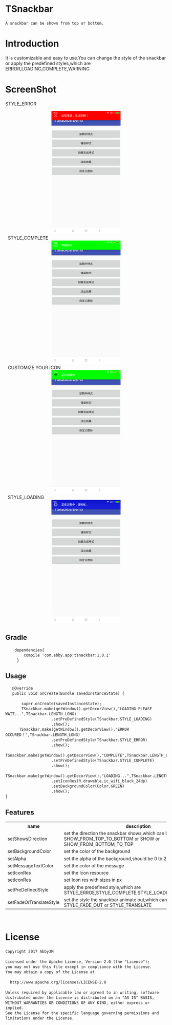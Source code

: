 TSnackbar
==========
    A snackbar can be shown from top or bottom.

Introduction
============
It is customizable and easy to use.You can change the style of the snackbar or apply the predefined styles,which are ERROR,LOADING,COMPLETE,WARNING
  
ScreenShot
===========
STYLE_ERROR
<div align=center><img width="216" height="384" src="https://github.com/AbbyJM/TSnackbar/raw/master/screenshot/pic1.png"/></div>   
 
STYLE_COMPLETE
<div align=center><img width="216" height="384" src="https://github.com/AbbyJM/TSnackbar/raw/master/screenshot/pic2.png"/></div>   
 
CUSTOMIZE YOUR ICON
<div align=center><img width="216" height="384" src="https://github.com/AbbyJM/TSnackbar/raw/master/screenshot/pic3.png"/></div>   
 
STYLE_LOADING
<div align=center><img width="216" height="384" src="https://github.com/AbbyJM/TSnackbar/raw/master/screenshot/pic4.png"/></div>   

## Gradle 
		dependencies{
			compile 'com.abby.app:tsnackbar:1.0.1'
		 }

## Usage
       @Override
       public void onCreate(Bundle savedInstanceState) {
    
           super.onCreate(savedInstanceState);
           TSnackbar.make(getWindow().getDecorView(),"LOADING PLEASE WAIT...",TSnackbar.LENGTH_LONG)
                        .setPreDefinedStyle(TSnackbar.STYLE_LOADING)
                        .show();
          TSnackbar.make(getWindow().getDecorView(),"ERROR OCCURED！",TSnackbar.LENGTH_LONG)
                        .setPreDefinedStyle(TSnackbar.STYLE_ERROR)
                        .show();
          TSnackbar.make(getWindow().getDecorView(),"COMPLETE",TSnackbar.LENGTH_LONG)
                        .setPreDefinedStyle(TSnackbar.STYLE_COMPLETE)
                        .show();
          TSnackbar.make(getWindow().getDecorView(),"LOADING...",TSnackbar.LENGTH_LONG)
                        .setIconRes(R.drawable.ic_wifi_black_24dp)
                        .setBackgroundColor(Color.GREEN)
                        .show();
    }        
    
  
  
    
## Features
<div>
    <table border="0">
	  <tr>
	    <th>name</th>
	    <th>description</th>
	  </tr>
	  <tr>
	    <td>setShowsDirection</td>
	    <td>set the direction the snackbar shows,which can be SHOW_FROM_TOP_TO_BOTTOM or SHOW or SHOW_FROM_BOTTOM_TO_TOP</td>
	  </tr>
    <tr>
       <td>setBackgroundColor</td>
      <td>set the color of the background</td>
    </tr>
    <tr>
       <td>setAlpha</td>
       <td>set the alpha of the background,should be 0 to 255
    </tr>
    <tr>
      <td>setMessageTextColor</td>
      <td>set the color of the message</td>
    </tr>
        <td>setIconRes</td>
        <td>set the Icon resource</td>
    <tr>
	    <tr>
		    <td>setIconRes</td>
		    <td>set Icon res with sizes in px</td>
	    </tr>
        <td>setPreDefinedStyle</td>
        <td>apply the predefined style,which are STYLE_ERROE,STYLE_COMPLETE,STYLE_LOADING,STYLE_WARNING</td>
    </tr>
    <tr>
        <td>setFadeOrTranslateStyle</td>
        <td>set the style the snackbar animate out,which can be STYLE_FADE_OUT or STYLE_TRANSLATE</td>
    </tr>
    </table>
</div>
 </div>
 
 # License
    Copyright 2017 AbbyJM

    Licensed under the Apache License, Version 2.0 (the "License");
    you may not use this file except in compliance with the License.
    You may obtain a copy of the License at

      http://www.apache.org/licenses/LICENSE-2.0

    Unless required by applicable law or agreed to in writing, software
    distributed under the License is distributed on an "AS IS" BASIS,
    WITHOUT WARRANTIES OR CONDITIONS OF ANY KIND, either express or implied.
    See the License for the specific language governing permissions and
    limitations under the License.

